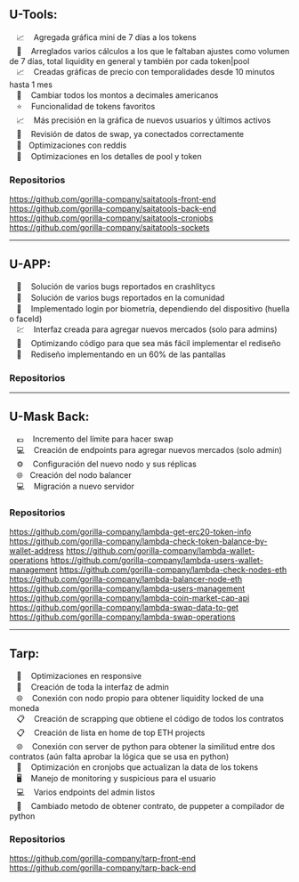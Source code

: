 ## U-Tools:

ㅤ📈 ㅤAgregada gráfica mini de 7 días a los tokens  <br />
ㅤ🔧 ㅤArreglados varios cálculos a los que le faltaban ajustes como volumen de 7 días, total liquidity en general y también por cada token|pool <br />
ㅤ📈 ㅤCreadas gráficas de precio con temporalidades desde 10 minutos hasta 1 mes <br />
ㅤ🔢 ㅤCambiar todos los montos a decimales americanos <br />
ㅤ⭐️ ㅤFuncionalidad de tokens favoritos <br />
ㅤ📈 ㅤMás precisión en la gráfica de nuevos usuarios y últimos activos <br />
ㅤ🔎 ㅤRevisión de datos de swap, ya conectados correctamente <br />
ㅤ🚀ㅤOptimizaciones con reddis <br />
ㅤ🚀 ㅤOptimizaciones en los detalles de pool y token <br />
 
### Repositorios <br />
https://github.com/gorilla-company/saitatools-front-end <br />
https://github.com/gorilla-company/saitatools-back-end <br />
https://github.com/gorilla-company/saitatools-cronjobs <br />
https://github.com/gorilla-company/saitatools-sockets

------------

## U-APP:

ㅤ🔧 ㅤSolución de varios bugs reportados en crashlitycs<br />
ㅤ🔧ㅤ Solución de varios bugs reportados en la comunidad<br />
ㅤ🔐ㅤ Implementado login por biometría, dependiendo del dispositivo (huella o faceId)<br />
ㅤ💹ㅤ Interfaz creada para agregar nuevos mercados (solo para admins)<br />
ㅤ🚀ㅤ Optimizando código para que sea más fácil implementar el rediseño<br />
ㅤ🎨ㅤ Rediseño implementando en un 60% de las pantallas<br />

### Repositorios <br />


------------

 ## U-Mask Back:

ㅤ💶ㅤ Incremento del límite para hacer swap <br />
ㅤ💻ㅤ Creación de endpoints para agregar nuevos mercados (solo admin) <br />
ㅤ⚙️ㅤ Configuración del nuevo nodo y sus réplicas <br />
ㅤ🌐ㅤCreación del nodo balancer <br />
ㅤ💻ㅤ Migración a nuevo servidor <br />

### Repositorios <br />

https://github.com/gorilla-company/lambda-get-erc20-token-info
https://github.com/gorilla-company/lambda-check-token-balance-by-wallet-address
https://github.com/gorilla-company/lambda-wallet-operations
https://github.com/gorilla-company/lambda-users-wallet-management
https://github.com/gorilla-company/lambda-check-nodes-eth
https://github.com/gorilla-company/lambda-balancer-node-eth
https://github.com/gorilla-company/lambda-users-management
https://github.com/gorilla-company/lambda-coin-market-cap-api
https://github.com/gorilla-company/lambda-swap-data-to-get
https://github.com/gorilla-company/lambda-swap-operations

------------

 ## Tarp:

ㅤ🚀ㅤ Optimizaciones en responsive <br />
ㅤ🎨ㅤ Creación de toda la interfaz de admin <br />
ㅤ🌐ㅤ Conexión con nodo propio para obtener liquidity locked de una moneda <br />
ㅤ📋ㅤ Creación de scrapping que obtiene el código de todos los contratos <br />
ㅤ📋ㅤ  Creación de lista en home de top ETH projects <br />
ㅤ🌐ㅤ Conexión con server de python para obtener la similitud entre dos contratos (aún falta aprobar la lógica que se usa en python) <br />
ㅤ🚀ㅤ Optimización en cronjobs que actualizan la data de los tokens <br />
ㅤ🖥ㅤ Manejo de monitoring y suspicious para el usuario <br />
ㅤ💻ㅤ Varios endpoints del admin listos <br />
ㅤ🐍ㅤ Cambiado metodo de obtener contrato, de puppeter a compilador de python<br />

### Repositorios <br />

https://github.com/gorilla-company/tarp-front-end<br />
https://github.com/gorilla-company/tarp-back-end<br />
